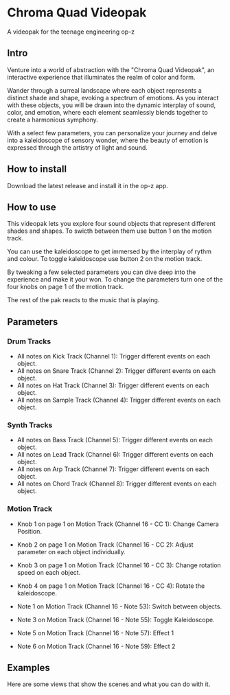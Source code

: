 # Chroma Quad Videopak

A videopak for the teenage engineering op-z


## Intro

Venture into a world of abstraction with the "Chroma Quad Videopak", an interactive experience that illuminates the realm of color and form.

Wander through a surreal landscape where each object represents a distinct shade and shape, evoking a spectrum of emotions. As you interact with these objects, you will be drawn into the dynamic interplay of sound, color, and emotion, where each element seamlessly blends together to create a harmonious symphony.

With a select few parameters, you can personalize your journey and delve into a kaleidoscope of sensory wonder, where the beauty of emotion is expressed through the artistry of light and sound.


## How to install

Download the latest release and install it in the op-z app.


## How to use

This videopak lets you explore four sound objects that represent different shades and shapes.
To swicth between them use button 1 on the motion track.

You can use the kaleidoscope to get immersed by the interplay of rythm and colour.
To toggle kaleidoscope use button 2 on the motion track.

By tweaking a few selected parameters you can dive deep into the experience and make it your won.
To change the parameters turn one of the four knobs on page 1 of the motion track.

The rest of the pak reacts to the music that is playing.


## Parameters

### Drum Tracks

- All notes on Kick Track (Channel 1): Trigger different events on each object.
- All notes on Snare Track (Channel 2): Trigger different events on each object.
- All notes on Hat Track (Channel 3): Trigger different events on each object.
- All notes on Sample Track (Channel 4): Trigger different events on each object.


### Synth Tracks

- All notes on Bass Track (Channel 5): Trigger different events on each object.
- All notes on Lead Track (Channel 6): Trigger different events on each object.
- All notes on Arp Track (Channel 7): Trigger different events on each object.
- All notes on Chord Track (Channel 8): Trigger different events on each object.


### Motion Track

- Knob 1 on page 1 on Motion Track (Channel 16 - CC 1): Change Camera Position.
- Knob 2 on page 1 on Motion Track (Channel 16 - CC 2): Adjust parameter on each object individually.
- Knob 3 on page 1 on Motion Track (Channel 16 - CC 3): Change rotation speed on each object.
- Knob 4 on page 1 on Motion Track (Channel 16 - CC 4): Rotate the kaleidoscope.

- Note 1 on Motion Track (Channel 16 - Note 53): Switch between objects.
- Note 3 on Motion Track (Channel 16 - Note 55): Toggle Kaleidoscope.
- Note 5 on Motion Track (Channel 16 - Note 57): Effect 1
- Note 6 on Motion Track (Channel 16 - Note 59): Effect 2


## Examples

Here are some views that show the scenes and what you can do with it.
